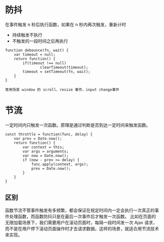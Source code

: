 # 防抖

在事件触发 n 秒后执行函数，如果在 n 秒内再次触发，重新计时

- 持续触发不执行
- 不触发的一段时间之后再执行

```
function debounce(fn, wait) {
    var timeout = null;
    return function() {
        if(timeout !== null)
                clearTimeout(timeout);
        timeout = setTimeout(fn, wait);
    }
}

常用场景 window 的 scroll、resize 事件，input change事件
```

# 节流

一定时间内只触发一次函数。原理是通过判断是否到达一定时间来触发函数。

```
const throttle = function(func, delay) {
    var prev = Date.now();
    return function() {
        var context = this;
        var args = arguments;
        var now = Date.now();
        if (now - prev >= delay) {
            func.apply(context, args);
            prev = Date.now();
        }
    }
}

```

## 区别

函数节流不管事件触发有多频繁，都会保证在规定时间内一定会执行一次真正的事件处理函数，而函数防抖只是在最后一次事件后才触发一次函数。 比如在页面的无限加载场景下，我们需要用户在滚动页面时，每隔一段时间发一次 Ajax 请求，而不是在用户停下滚动页面操作时才去请求数据。这样的场景，就适合用节流技术来实现。
